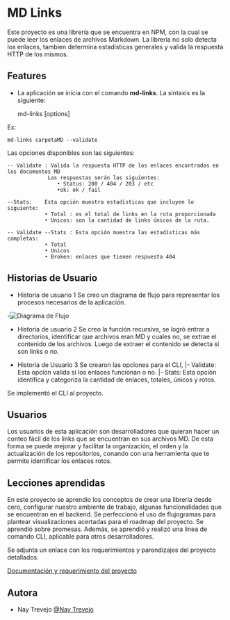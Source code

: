 
# MD Links

Este proyecto es una librería que se encuentra en NPM, con la cual se puede leer los enlaces de archivos Markdown. 
La libreria no solo detecta los enlaces, tambien determina estadísticas generales y valida la respuesta  HTTP de los mismos.

## Features

- La aplicación se inicia con el comando **md-links**.
La sintaxis es la siguiente: 

    md-links <path> [options]

Ex:

    md-links carpetaMD --validate

Las opciones disponibles son las siguientes: 

    -- Validate : Valida la respuesta HTTP de los enlaces encontrados en los documentos MD
                 Las respuestas serán las siguientes:
                    • Status: 200 / 404 / 203 / etc 
                    •ok: ok / fail

    --Stats:    Esta opción muestra estadísticas que incluyen lo siguiente:
                • Total : es el total de links en la ruta proporcionada
                • Unicos: son la cantidad de links únicos de la ruta.
    
    -- Validate --Stats : Esta opción muestra las estadísticas más completas:
                • Total
                • Unicos
                • Broken: enlaces que tienen respuesta 404 
## Historias de Usuario
- Historia de usuario 1 
Se creo un diagrama de flujo para representar los procesos necesarios de la aplicación.

-![Diagrama de Flujo](url)

- Historia de usuario 2
Se creo la función recursiva, se logró entrar a directorios, identificar que archivos eran MD y cuales no, se extrae el contenido de los archivos. 
Luego de extraer el contenido se detecta si son links o no. 

- Historia de Usuario 3 
Se crearon las opciones para el CLI, 
 |- Validate: Esta opción valida si los enlaces funcionan o no. 
 |- Stats: Esta opción identifica y categoriza la cantidad de enlaces, totales, únicos y rotos. 

 Se implementó el CLI al proyecto. 
 
  
## Usuarios
Los usuarios de esta aplicación son desarrolladores que quieran hacer un conteo fácil  de los links que se encuentran en sus archivos MD. De esta forma se puede mejorar y facilitar la organización, el orden y la actualización de los repositorios, conando con una herramienta que te permite identificar los enlaces rotos. 
## Lecciones aprendidas

En este proyecto se aprendio los conceptos de crear una librería desde cero, configurar nuestro ambiente de trabajo, algunas funcionalidades que se encuentran en el backend.
Se perfeccionó el uso de flujogramas para plantear visualizaciones acertadas para el roadmap del proyecto. 
Se aprendió sobre promesas. 
Además, se aprendió y realizó una linea de comando CLI, aplicable para otros desarrolladores. 

Se adjunta un enlace con los requerimientos y parendizajes del proyecto detallados.

[Documentación y requerimiento del proyecto](url)
## Autora

- Nay Trevejo [@Nay Trevejo](https://github.com/Sharksumi)

